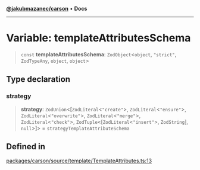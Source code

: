 [**@jakubmazanec/carson**](../README.md) • **Docs**

---

# Variable: templateAttributesSchema

> `const` **templateAttributesSchema**: `ZodObject`\<`object`, `"strict"`, `ZodTypeAny`, `object`,
> `object`\>

## Type declaration

### strategy

> **strategy**: `ZodUnion`\<[`ZodLiteral`\<`"create"`\>, `ZodLiteral`\<`"ensure"`\>,
> `ZodLiteral`\<`"overwrite"`\>, `ZodLiteral`\<`"merge"`\>, `ZodLiteral`\<`"check"`\>,
> `ZodTuple`\<[`ZodLiteral`\<`"insert"`\>, `ZodString`], `null`\>]\> = `strategyTemplateAttributeSchema`

## Defined in

[packages/carson/source/template/TemplateAttributes.ts:13](https://github.com/jakubmazanec/tools/blob/29163046acd1da0224b08fd05ca40f385e9ab4e5/packages/carson/source/template/TemplateAttributes.ts#L13)
